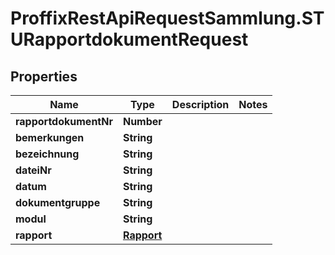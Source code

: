 # ProffixRestApiRequestSammlung.STURapportdokumentRequest

## Properties
Name | Type | Description | Notes
------------ | ------------- | ------------- | -------------
**rapportdokumentNr** | **Number** |  | 
**bemerkungen** | **String** |  | 
**bezeichnung** | **String** |  | 
**dateiNr** | **String** |  | 
**datum** | **String** |  | 
**dokumentgruppe** | **String** |  | 
**modul** | **String** |  | 
**rapport** | [**Rapport**](Rapport.md) |  | 


